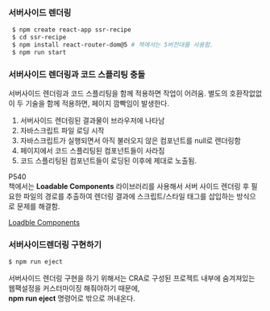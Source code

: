 ### 서버사이드 렌더링

```bash
 $ npm create react-app ssr-recipe
 $ cd ssr-recipe
 $ npm install react-router-dom@5 # 책에서는 5버전대를 사용함.
 $ npm run start
```

### 서버사이드 렌더링과 코드 스플리팅 충돌
서버사이드 렌더링과 코드 스플리팅을 함께 적용하면 작업이 어려움.
별도의 호환작없없이 두 기술을 함께 적용하면, 페이지 깜빡임이 발생한다.
1. 서버사이드 렌더링된 결과물이 브라우저에 나타남
2. 자바스크립트 파일 로딩 시작
3. 자바스크립트가 실행되면서 아직 불러오지 않은 컴포넌트를 null로 렌더링함
4. 페이지에서 코드 스플리팅된 컴포넌트들이 사라짐
5. 코드 스플리팅된 컴포넌트들이 로딩된 이후에 제대로 노출됨.

P540          
책에서는 **Loadable Components** 라이브러리를 사용해서 서버 사이드 렌더링 후 필요한 파일의 경로를 추출하여 렌더링 결과에 스크립트/스타일 태그를 삽입하는 방식으로 
문제를 해결함.

[Loadble Components](https://loadable-components.com/docs/getting-started/)


### 서버사이드렌더링 구현하기

```bash
$ npm run eject
```
서버사이드 렌더링 구현을 하기 위해서는 CRA로 구성된 프로젝트 내부에 숨겨져있는 웹팩설정을 커스터마이징 해줘야하기 때문에,  
**npm run eject** 명령어로 밖으로 꺼내온다.

